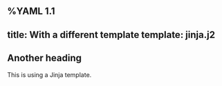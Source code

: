 %YAML 1.1
---
title: With a different template
template: jinja.j2
---
## Another heading

This is using a Jinja template.
